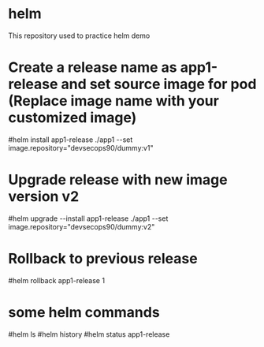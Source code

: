 # helm
This repository used to practice helm demo

# Create a release name as  app1-release and set source image for pod (Replace image name with your customized image)
#helm install app1-release ./app1 --set image.repository="devsecops90/dummy:v1"

# Upgrade release with new image version v2
#helm  upgrade --install app1-release ./app1 --set image.repository="devsecops90/dummy:v2"

# Rollback to previous release
#helm rollback app1-release 1

# some helm commands
#helm ls
#helm history
#helm status app1-release

